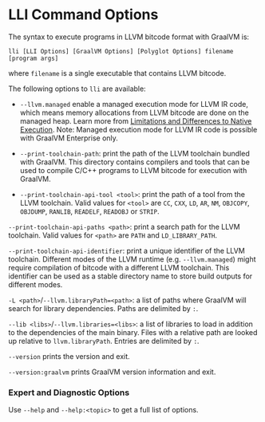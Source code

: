 # LLI Command Options

The syntax to execute programs in LLVM bitcode format with GraalVM is:
```
lli [LLI Options] [GraalVM Options] [Polyglot Options] filename [program args]
```
where `filename` is a single executable that contains LLVM bitcode.

The following options to `lli` are available:

* `--llvm.managed` enable a managed execution mode for LLVM IR code, which means memory
allocations from LLVM bitcode are done on the managed heap. Learn more from [Limitations and Differences to Native Execution](NativeExecution.md).
Note: Managed execution mode for LLVM IR code is possible with GraalVM Enterprise only.

* `--print-toolchain-path`: print the path of the LLVM toolchain bundled with GraalVM.
This directory contains compilers and tools that can be used to compile C/C++ programs
to LLVM bitcode for execution with GraalVM.

* `--print-toolchain-api-tool <tool>`: print the path of a tool from the LLVM toolchain.
Valid values for `<tool>` are `CC`, `CXX`, `LD`, `AR`, `NM`, `OBJCOPY`, `OBJDUMP`,
`RANLIB`, `READELF`, `READOBJ` or `STRIP`.

`--print-toolchain-api-paths <path>`: print a search path for the LLVM toolchain.
Valid values for `<path>` are `PATH` and `LD_LIBRARY_PATH`.

`--print-toolchain-api-identifier`: print a unique identifier of the LLVM toolchain.
Different modes of the LLVM runtime (e.g. `--llvm.managed`) might require compilation
of bitcode with a different LLVM toolchain. This identifier can be used as a stable
directory name to store build outputs for different modes.

`-L <path>`/`--llvm.libraryPath=<path>`: a list of paths where GraalVM will search for
library dependencies. Paths are delimited by `:`.

`--lib <libs>`/`--llvm.libraries=<libs>`: a list of libraries to load in addition to
the dependencies of the main binary. Files with a relative path are looked up relative
to `llvm.libraryPath`. Entries are delimited by `:`.

`--version` prints the version and exit.

`--version:graalvm` prints GraalVM version information and exit.

### Expert and Diagnostic Options

Use `--help` and `--help:<topic>` to get a full list of options.

